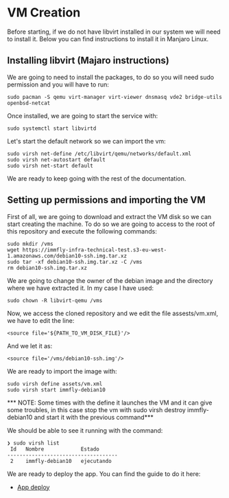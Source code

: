 # VM Creation

Before starting, if we do not have libvirt installed in our system we will need
to install it. Below you can find instructions to install it in Manjaro Linux.

## Installing libvirt (Majaro instructions)
We are going to need to install the packages, to do so you will need sudo permission
and you will have to run:

```
sudo pacman -S qemu virt-manager virt-viewer dnsmasq vde2 bridge-utils openbsd-netcat
```

Once installed, we are going to start the service with:

```
sudo systemctl start libvirtd
```

Let's start the default network so we can import the vm:

```
sudo virsh net-define /etc/libvirt/qemu/networks/default.xml
sudo virsh net-autostart default
sudo virsh net-start default
```

We are ready to keep going with the rest of the documentation.
 
## Setting up permissions and importing the VM
First of all, we are going to download and extract the VM disk so we can start
creating the machine. To do so we are going to access to the root of this
repository and execute the following commands:

```
sudo mkdir /vms
wget https://immfly-infra-technical-test.s3-eu-west-1.amazonaws.com/debian10-ssh.img.tar.xz
sudo tar -xf debian10-ssh.img.tar.xz -C /vms
rm debian10-ssh.img.tar.xz
```

We are going to change the owner of the debian image and the directory where we have
extracted it. In my case I have used: 

```
sudo chown -R libvirt-qemu /vms
```

Now, we access the cloned repository and we edit the file assests/vm.xml, we have to
edit the line:

```
<source file='${PATH_TO_VM_DISK_FILE}'/>
```

And we let it as:

```
<source file='/vms/debian10-ssh.img'/>
```

We are ready to import the image with:

```
sudo virsh define assets/vm.xml
sudo virsh start immfly-debian10
```
*** NOTE: Some times with the define it launches the VM and it can give some troubles, in this case stop the vm with sudo virsh destroy immfly-debian10 and start it with the previous command***

We should be able to see it running with the command:

```
❯ sudo virsh list
 Id   Nombre            Estado
------------------------------------
 2    immfly-debian10   ejecutando
```

We are ready to deploy the app. You can find the guide to do it here:

* [App deploy](app-deploy.md)

